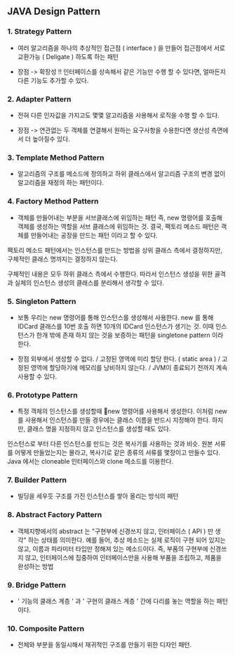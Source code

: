 ## JAVA Design Pattern

### 1. Strategy Pattern

- 여러 알고리즘을 하나의 추상적인 접근점 ( interface ) 을 만들어 접근점에서 서로 교환가능 ( Deligate ) 하도록 하는 패턴

- 장점 -> 확장성 !! 인터페이스를 상속해서 같은 기능만 수행 할 수 있다면, 얼마든지 다른 기능도 추가할 수 있다.

### 2. Adapter Pattern

- 전혀 다른 인자값을 가지고도 몇몇 알고리즘을 사용해서 로직을 수행 할 수 있다.

- 장점 -> 연관없는 두 객체를 연결해서 원하는 요구사항을 수용한다면 생산성 측면에서 더 높아질수 있다.

### 3. Template Method Pattern

- 알고리즘의 구조를 메소드에 정의하고 하위 클래스에서 알고리즘 구조의 변경 없이 알고리즘을 재정의 하는 패턴이다.

### 4. Factory Method Pattern

- 객체를 만들어내는 부분을 서브클래스에 위임하는 패턴
  즉, new 명령어를 호출해 객체를 생성하는 역할을 서브 클래스에 위임하는 것. 결국, 팩토리 메소드 패턴은 객체를 만들어내는 공장을 만드는 패턴 이라고 할 수 있다.

팩토리 메소드 패턴에서는 인스턴스를 만드는 방법을 상위 클래스 측에서 결정하지만, 구체적인 클래스 명까지는 결정하지 않는다.

구체적인 내용은 모두 하위 클래스 측에서 수행한다. 따라서 인스턴스 생성을 위한 골격과 실체의 인스턴스 생성의 클래스를 분리해서 생각할 수 있다.

### 5. Singleton Pattern

- 보통 우리는 new 명령어를 통해 인스턴스를 생성해서 사용한다. new 를 통해 IDCard 클래스를 10번 호출 하면 10개의 IDCard 인스턴스가 생기는 것. 이때 인스턴스가 한개 밖에 존재 하지 않는 것을 보증하는 패턴을 singletone pattern 이라 한다.

- 장점 외부에서 생성할 수 없다. / 고정된 영역에 미리 할당 한다. ( static area ) / 고정된 영역에 할당하기에 메모리를 낭비하지 않는다. / JVM이 종료되기 전까지 계속 사용할 수 있다.

### 6. Prototype Pattern

- 특정 객체의 인스턴스를 생성할때 new 명령어를 사용해서 생성한다. 이처럼 new 를 사용해서 인스턴스를 만들 경우에는 클래스 이름을 반드시 지정해야 한다. 하지만, 클래스 명을 지정하지 않고 인스턴스를 생성할 때도 있다.

인스턴스로 부터 다른 인스턴스를 만드는 것은 복사기를 사용하는 것과 비슷. 원본 서류를 어떻게 만들었는지는 몰라고, 복사기로 같은 종류의 서류를 몇장이고 만들수 있다. Java 에서는 cloneable 인터페이스와 clone 메소드를 이용한다.

### 7. Builder Pattern

- 빌딩을 세우듯 구조를 가진 인스턴스를 쌓아 올리는 방식의 패턴

### 8. Abstract Factory Pattern

- 객체지향에서의 abstract 는 "구현부에 신경쓰지 않고, 인터페이스 ( API ) 만 생각" 하는 상태를 의미한다. 예를 들어, 추상 메소드는 실제 로직이 구현 되어 있지는 않고, 이름과 파라미터 타입만 정해져 있는 메소드이다. 즉, 부품의 구현부에 신경쓰지 않고, 인터페이스에 집중하여 인터페이스만을 사용해 부품을 조립하고, 제품을 완성하는 방법

### 9. Bridge Pattern

- ' 기능의 클래스 계층 ' 과 ' 구현의 클래스 계층 ' 간에 다리를 놓는 역할을 하는 패턴이다.

### 10. Composite Pattern

- 전체와 부분을 동일시해서 재귀적인 구조를 만들기 위한 디자인 패턴.
